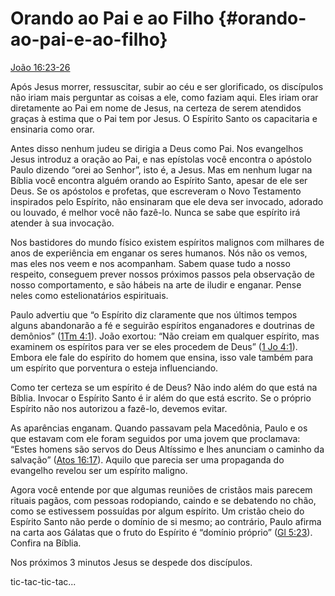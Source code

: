 # Orando ao Pai e ao Filho {#orando-ao-pai-e-ao-filho}

[João 16:23-26](http://bibliaonline.com.br/acf/jo/16/23-26)

Após Jesus morrer, ressuscitar, subir ao céu e ser glorificado, os discípulos não iriam mais perguntar as coisas a ele, como faziam aqui. Eles iriam orar diretamente ao Pai em nome de Jesus, na certeza de serem atendidos graças à estima que o Pai tem por Jesus. O Espírito Santo os capacitaria e ensinaria como orar.

Antes disso nenhum judeu se dirigia a Deus como Pai. Nos evangelhos Jesus introduz a oração ao Pai, e nas epístolas você encontra o apóstolo Paulo dizendo “orei ao Senhor”, isto é, a Jesus. Mas em nenhum lugar na Bíblia você encontra alguém orando ao Espírito Santo, apesar de ele ser Deus. Se os apóstolos e profetas, que escreveram o Novo Testamento inspirados pelo Espírito, não ensinaram que ele deva ser invocado, adorado ou louvado, é melhor você não fazê-lo. Nunca se sabe que espírito irá atender à sua invocação.

Nos bastidores do mundo físico existem espíritos malignos com milhares de anos de experiência em enganar os seres humanos. Nós não os vemos, mas eles nos veem e nos acompanham. Sabem quase tudo a nosso respeito, conseguem prever nossos próximos passos pela observação de nosso comportamento, e são hábeis na arte de iludir e enganar. Pense neles como estelionatários espirituais.

Paulo advertiu que “o Espírito diz claramente que nos últimos tempos alguns abandonarão a fé e seguirão espíritos enganadores e doutrinas de demônios” ([1Tm 4:1](http://bibliaonline.com.br/acf/1tm/4/1)). João exortou: “Não creiam em qualquer espírito, mas examinem os espíritos para ver se eles procedem de Deus” ([1 Jo 4:1](http://bibliaonline.com.br/acf/1jo/4/1)). Embora ele fale do espírito do homem que ensina, isso vale também para um espírito que porventura o esteja influenciando.

Como ter certeza se um espírito é de Deus? Não indo além do que está na Bíblia. Invocar o Espírito Santo é ir além do que está escrito. Se o próprio Espírito não nos autorizou a fazê-lo, devemos evitar.

As aparências enganam. Quando passavam pela Macedônia, Paulo e os que estavam com ele foram seguidos por uma jovem que proclamava: “Estes homens são servos do Deus Altíssimo e lhes anunciam o caminho da salvação” ([Atos 16:17](http://bibliaonline.com.br/acf/atos/16/17)). Aquilo que parecia ser uma propaganda do evangelho revelou ser um espírito maligno.

Agora você entende por que algumas reuniões de cristãos mais parecem rituais pagãos, com pessoas rodopiando, caindo e se debatendo no chão, como se estivessem possuídas por algum espírito. Um cristão cheio do Espírito Santo não perde o domínio de si mesmo; ao contrário, Paulo afirma na carta aos Gálatas que o fruto do Espírito é “domínio próprio” ([Gl 5:23](http://bibliaonline.com.br/acf/gl/5/23)). Confira na Bíblia.

Nos próximos 3 minutos Jesus se despede dos discípulos.

tic-tac-tic-tac...